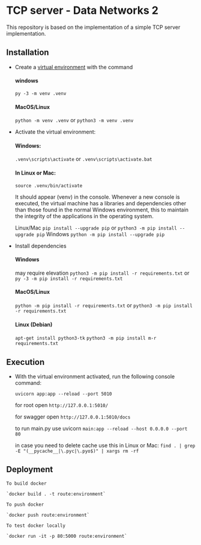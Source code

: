 # TCP server - Data Networks 2

This repository is based on the implementation of a simple TCP server implementation.

## Installation

- Create a [virtual environment](https://docs.python.org/es/3/tutorial/venv.html) with the command

    #### windows
    `py -3 -m venv .venv`
    #### MacOS/Linux
    `python -m venv .venv` or `python3 -m venv .venv`

- Activate the virtual environment:

    #### Windows:
    `.venv\scripts\activate` or `.venv\scripts\activate.bat`
    #### In Linux or Mac:
    `source .venv/bin/activate`

    It should appear (venv) in the console. Whenever a new console is executed, the virtual machine has a libraries and dependencies other than those found in the normal Windows environment, this to maintain the integrity of the applications in the operating system.

    Linux/Mac `pip install --upgrade pip` or `python3 -m pip install --upgrade pip`
    Windows `python -m pip install --upgrade pip` 

- Install dependencies

    #### Windows 
    may require elevation
    `python3 -m pip install -r requirements.txt` or `py -3 -m pip install -r requirements.txt`
    #### MacOS/Linux
    `python -m pip install -r requirements.txt` or `python3 -m pip install -r requirements.txt`
    #### Linux (Debian)
    `apt-get install python3-tk`
    `python3 -m pip install m-r requirements.txt`

## Execution

- With the virtual environment activated, run the following console command:

    `uvicorn app:app --reload --port 5010`

    for root open `http://127.0.0.1:5010/`

    for swagger open `http://127.0.0.1:5010/docs`

    to run main.py use uvicorn `main:app --reload --host 0.0.0.0 --port 80`

    in case you need to delete cache use this in Linux or Mac:
    `find . | grep -E "(__pycache__|\.pyc|\.pyo$)" | xargs rm -rf`

## Deployment

    To build docker

    `docker build . -t route:environment`

    To push docker

    `docker push route:environment`

    To test docker locally

    `docker run -it -p 80:5000 route:environment`